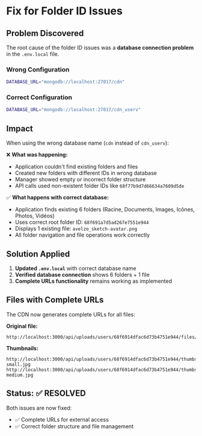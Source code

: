 # Fix for Folder ID Issues

## Problem Discovered

The root cause of the folder ID issues was a **database connection problem** in the `.env.local` file.

### Wrong Configuration
```bash
DATABASE_URL="mongodb://localhost:27017/cdn"
```

### Correct Configuration  
```bash
DATABASE_URL="mongodb://localhost:27017/cdn_userv"
```

## Impact

When using the wrong database name (`cdn` instead of `cdn_userv`):

❌ **What was happening:**
- Application couldn't find existing folders and files
- Created new folders with different IDs in wrong database
- Manager showed empty or incorrect folder structure
- API calls used non-existent folder IDs like `68f77b9d7d66634a7609d5de`

✅ **What happens with correct database:**
- Application finds existing 6 folders (Racine, Documents, Images, Icônes, Photos, Vidéos)
- Uses correct root folder ID: `68f691a7d5ad267e7551e944`
- Displays 1 existing file: `avelzo_sketch-avatar.png`
- All folder navigation and file operations work correctly

## Solution Applied

1. **Updated `.env.local`** with correct database name
2. **Verified database connection** shows 6 folders + 1 file
3. **Complete URLs functionality** remains working as implemented

## Files with Complete URLs

The CDN now generates complete URLs for all files:

**Original file:**
```
http://localhost:3000/api/uploads/users/68f6914dfac6d73b4751e944/files/68f77763369b90082f7288f0.png
```

**Thumbnails:**
```  
http://localhost:3000/api/uploads/users/68f6914dfac6d73b4751e944/thumbs/68f77763369b90082f7288f0-small.jpg
http://localhost:3000/api/uploads/users/68f6914dfac6d73b4751e944/thumbs/68f77763369b90082f7288f0-medium.jpg
```

## Status: ✅ RESOLVED

Both issues are now fixed:
- ✅ Complete URLs for external access  
- ✅ Correct folder structure and file management